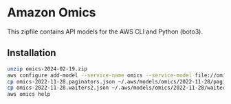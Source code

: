 # Amazon Omics

This zipfile contains API models for the AWS CLI and Python (boto3).

## Installation

```sh
unzip omics-2024-02-19.zip
aws configure add-model --service-name omics --service-model file://omics-2022-11-28.json
cp omics-2022-11-28.paginators.json ~/.aws/models/omics/2022-11-28/paginators-2.json
cp omics-2022-11-28.waiters2.json ~/.aws/models/omics/2022-11-28/waiters-2.json
aws omics help
```

